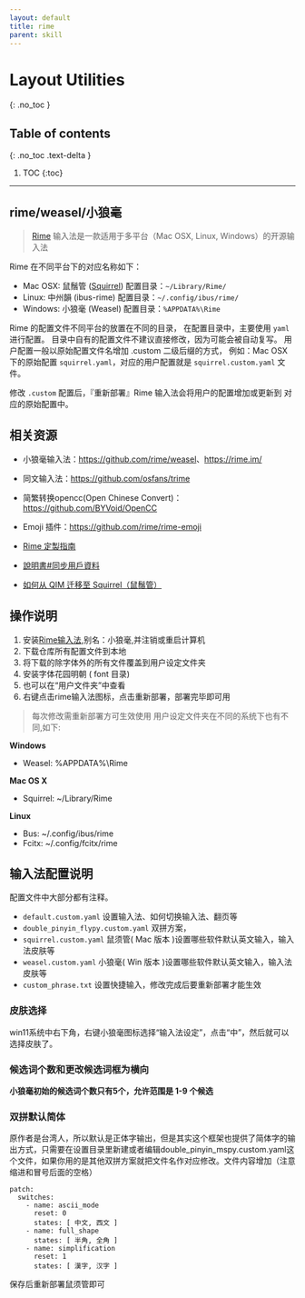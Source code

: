 ```yaml
---
layout: default
title: rime
parent: skill
---
```


# Layout Utilities
{: .no_toc }

## Table of contents
{: .no_toc .text-delta }

1. TOC
{:toc}

---

## rime/weasel/小狼毫
> [Rime](https://github.com/rime) 输入法是一款适用于多平台（Mac OSX, Linux, Windows）的开源输入法

Rime 在不同平台下的对应名称如下：
* Mac OSX: 鼠鬚管 ([Squirrel](https://github.com/rime/squirrel))
    配置目录：`~/Library/Rime/`
* Linux: 中州韻 (ibus-rime)
    配置目录：`~/.config/ibus/rime/`
* Windows: 小狼毫 (Weasel)
    配置目录：`%APPDATA%\Rime`

Rime 的配置文件不同平台的放置在不同的目录，
在配置目录中，主要使用 `yaml` 进行配置。
目录中自有的配置文件不建议直接修改，因为可能会被自动复写。
用户配置一般以原始配置文件名增加 .custom 二级后缀的方式，
例如：Mac OSX 下的原始配置 `squirrel.yaml`，对应的用户配置就是
`squirrel.custom.yaml` 文件。

修改 `.custom` 配置后，『重新部署』Rime 输入法会将用户的配置增加或更新到
对应的原始配置中。

## 相关资源


- 小狼毫输入法：<https://github.com/rime/weasel>、<https://rime.im/>
- 同文输入法：<https://github.com/osfans/trime>
- 简繁转换opencc(Open Chinese Convert)：<https://github.com/BYVoid/OpenCC> 

- Emoji 插件：<https://github.com/rime/rime-emoji>
- [Rime 定製指南](https://github.com/rime/home/wiki/CustomizationGuide)
- [說明書#同步用戶資料](https://github.com/rime/home/wiki/UserGuide#同步用戶資料)
- [如何从 QIM 迁移至 Squirrel（鼠鬚管）](http://cocoabob.ddns.net/?p=919)

## 操作说明

1. 安装[Rime输入法](https://rime.im/),别名：小狼毫,并注销或重启计算机
2. 下载仓库所有配置文件到本地
3. 将下载的除字体外的所有文件覆盖到用户设定文件夹
4. 安装字体花园明朝 ( font 目录)
5. 也可以在“用户文件夹”中查看
6. 右键点击rime输入法图标，点击重新部署，部署完毕即可用

> 每次修改需重新部署方可生效使用
用户设定文件夹在不同的系统下也有不同,如下:

**Windows**

- Weasel: %APPDATA%\Rime

**Mac OS X**

- Squirrel: ~/Library/Rime

**Linux**

- Bus: ~/.config/ibus/rime
- Fcitx: ~/.config/fcitx/rime

## 输入法配置说明

配置文件中大部分都有注释。

- `default.custom.yaml` 设置输入法、如何切换输入法、翻页等
- `double_pinyin_flypy.custom.yaml` 双拼方案，
- `squirrel.custom.yaml` 鼠须管( Mac 版本 )设置哪些软件默认英文输入，输入法皮肤等
- `weasel.custom.yaml` 小狼毫( Win 版本 )设置哪些软件默认英文输入，输入法皮肤等
- `custom_phrase.txt` 设置快捷输入，修改完成后要重新部署才能生效

### 皮肤选择
win11系统中右下角，右键小狼毫图标选择“输入法设定”，点击“中”，然后就可以选择皮肤了。

### 候选词个数和更改候选词框为横向

**小狼毫初始的候选词个数只有5个，允许范围是 1-9 个候选**

### 双拼默认简体

原作者是台湾人，所以默认是正体字输出，但是其实这个框架也提供了简体字的输出方式，只需要在设置目录里新建或者编辑double_pinyin_mspy.custom.yaml这个文件，如果你用的是其他双拼方案就把文件名作对应修改。文件内容增加（注意缩进和冒号后面的空格）

~~~
patch:
  switches:                  
    - name: ascii_mode
      reset: 0               
      states: [ 中文, 西文 ] 
    - name: full_shape       
      states: [ 半角, 全角 ]  
    - name: simplification
      reset: 1                
      states: [ 漢字, 汉字 ]
~~~

保存后重新部署鼠须管即可


